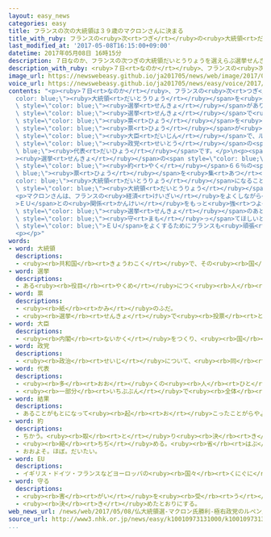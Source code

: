 ```yaml
---
layout: easy_news
categories: easy
title: フランスの次の大統領は３９歳のマクロンさんに決まる
title_with_ruby: フランスの<ruby>次<rt>つぎ</rt></ruby>の<ruby>大統領<rt>だいとうりょう</rt></ruby>は３９<ruby>歳<rt>さい</rt></ruby>のマクロンさんに<ruby>決<rt>き</rt></ruby>まる
last_modified_at: '2017-05-08T16:15:00+09:00'
datetime: 2017年05月08日 16時15分
description: ７日なのか、フランスの次つぎの大統領だいとうりょうを選えらぶ選挙せんきょがありました。
description_with_ruby: <ruby>７日<rt>なのか</rt></ruby>、フランスの<ruby>次<rt>つぎ</rt></ruby>の<ruby>大統領<rt>だいとうりょう</rt></ruby>を<ruby>選<rt>えら</rt></ruby>ぶ<ruby>選挙<rt>せんきょ</rt></ruby>がありました。
image_url: https://newswebeasy.github.io/ja201705/news/web/image/2017/05/08/k10010973131000.jpg
voice_url: https://newswebeasy.github.io/ja201705/news/easy/voice/2017/05/08/k10010973131000.mp3
contents: "<p><ruby>７日<rt>なのか</rt></ruby>、フランスの<ruby>次<rt>つぎ</rt></ruby>の<span style=\"\
  color: blue;\"><ruby>大統領<rt>だいとうりょう</rt></ruby></span>を<ruby>選<rt>えら</rt></ruby>ぶ<span\
  \ style=\"color: blue;\"><ruby>選挙<rt>せんきょ</rt></ruby></span>がありました。４<ruby>月<rt>がつ</rt></ruby>の<span\
  \ style=\"color: blue;\"><ruby>選挙<rt>せんきょ</rt></ruby></span>で<ruby>半分<rt>はんぶん</rt></ruby><ruby>以上<rt>いじょう</rt></ruby>の<span\
  \ style=\"color: blue;\"><ruby>票<rt>ひょう</rt></ruby></span>を<ruby>集<rt>あつ</rt></ruby>めた<ruby>人<rt>ひと</rt></ruby>がいなかったため、このとき１<ruby>番<rt>ばん</rt></ruby><span\
  \ style=\"color: blue;\"><ruby>票<rt>ひょう</rt></ruby></span>が<ruby>多<rt>おお</rt></ruby>かったマクロンさんと、２<ruby>番目<rt>ばんめ</rt></ruby>のルペンさんの<ruby>２人<rt>ふたり</rt></ruby>から<ruby>選<rt>えら</rt></ruby>びました。マクロンさんは<ruby>前<rt>まえ</rt></ruby>の<ruby>経済<rt>けいざい</rt></ruby><span\
  \ style=\"color: blue;\"><ruby>大臣<rt>だいじん</rt></ruby></span>で、ルペンさんは<ruby>国民<rt>こくみん</rt></ruby><ruby>戦線<rt>せんせん</rt></ruby>という<span\
  \ style=\"color: blue;\"><ruby>政党<rt>せいとう</rt></ruby></span>の<span style=\"color:\
  \ blue;\"><ruby>代表<rt>だいひょう</rt></ruby></span>です。</p>\n<p><span style=\"color: blue;\"\
  ><ruby>選挙<rt>せんきょ</rt></ruby></span>の<span style=\"color: blue;\"><ruby>結果<rt>けっか</rt></ruby></span>、マクロンさんが<span\
  \ style=\"color: blue;\"><ruby>約<rt>やく</rt></ruby></span>６６％の<span style=\"color:\
  \ blue;\"><ruby>票<rt>ひょう</rt></ruby></span>を<ruby>集<rt>あつ</rt></ruby>めて、<span style=\"\
  color: blue;\"><ruby>大統領<rt>だいとうりょう</rt></ruby></span>になることが<ruby>決<rt>き</rt></ruby>まりました。マクロンさんは、<ruby>今<rt>いま</rt></ruby>までのフランスの<span\
  \ style=\"color: blue;\"><ruby>大統領<rt>だいとうりょう</rt></ruby></span>の<ruby>中<rt>なか</rt></ruby>で１<ruby>番<rt>ばん</rt></ruby><ruby>若<rt>わか</rt></ruby>い３９<ruby>歳<rt>さい</rt></ruby>です。</p>\n\
  <p>マクロンさんは、フランスの<ruby>経済<rt>けいざい</rt></ruby>をよくしながら<span style=\"color: blue;\"\
  >ＥＵ</span>との<ruby>関係<rt>かんけい</rt></ruby>をもっと<ruby>強<rt>つよ</rt></ruby>くしたいと<ruby>考<rt>かんが</rt></ruby>えています。<span\
  \ style=\"color: blue;\"><ruby>選挙<rt>せんきょ</rt></ruby></span>のあと、マクロンさんは「<ruby>世界<rt>せかい</rt></ruby>はフランスに<ruby>自由<rt>じゆう</rt></ruby>を<span\
  \ style=\"color: blue;\"><ruby>守<rt>まも</rt></ruby>っ</span>てほしいと<ruby>思<rt>おも</rt></ruby>っています。<span\
  \ style=\"color: blue;\">ＥＵ</span>をよくするためにフランスも<ruby>頑張<rt>がんば</rt></ruby>らなければなりません」と<ruby>言<rt>い</rt></ruby>いました。</p>\n\
  <p></p>"
words:
- word: 大統領
  descriptions:
  - <ruby><rb>共和国</rb><rt>きょうわこく</rt></ruby>で、その<ruby><rb>国</rb><rt>くに</rt></ruby>を<ruby><rb>代表</rb><rt>だいひょう</rt></ruby>する<ruby><rb>人</rb><rt>ひと</rt></ruby>。
- word: 選挙
  descriptions:
  - ある<ruby><rb>役目</rb><rt>やくめ</rt></ruby>につく<ruby><rb>人</rb><rt>ひと</rt></ruby>を、<ruby><rb>大勢</rb><rt>おおぜい</rt></ruby>の<ruby><rb>中</rb><rt>なか</rt></ruby>から<ruby><rb>選</rb><rt>えら</rt></ruby>ぶこと。
- word: 票
  descriptions:
  - <ruby><rb>紙</rb><rt>かみ</rt></ruby>のふだ。
  - <ruby><rb>選挙</rb><rt>せんきょ</rt></ruby>で<ruby><rb>投票</rb><rt>とうひょう</rt></ruby>した<ruby><rb>紙</rb><rt>かみ</rt></ruby>。<ruby><rb>投票用紙</rb><rt>とうひょうようし</rt></ruby>。また、その<ruby><rb>紙</rb><rt>かみ</rt></ruby>を<ruby><rb>数</rb><rt>かぞ</rt></ruby>えることば。
- word: 大臣
  descriptions:
  - <ruby><rb>内閣</rb><rt>ないかく</rt></ruby>をつくり、<ruby><rb>国</rb><rt>くに</rt></ruby>の<ruby><rb>政治</rb><rt>せいじ</rt></ruby>で、もっとも<ruby><rb>責任</rb><rt>せきにん</rt></ruby>のある<ruby><rb>人</rb><rt>ひと</rt></ruby>。<ruby><rb>総理大臣</rb><rt>そうりだいじん</rt></ruby>と<ruby><rb>国務大臣</rb><rt>こくむだいじん</rt></ruby>とがある。
- word: 政党
  descriptions:
  - <ruby><rb>政治</rb><rt>せいじ</rt></ruby>について、<ruby><rb>同</rb><rt>おな</rt></ruby>じ<ruby><rb>考</rb><rt>かんが</rt></ruby>えを<ruby><rb>持</rb><rt>も</rt></ruby>つ<ruby><rb>人</rb><rt>ひと</rt></ruby>たちが<ruby><rb>集</rb><rt>あつ</rt></ruby>まって<ruby><rb>作</rb><rt>つく</rt></ruby>った<ruby><rb>団体</rb><rt>だんたい</rt></ruby>。
- word: 代表
  descriptions:
  - <ruby><rb>多</rb><rt>おお</rt></ruby>くの<ruby><rb>人</rb><rt>ひと</rt></ruby>に<ruby><rb>代</rb><rt>か</rt></ruby>わって<ruby><rb>何</rb><rt>なに</rt></ruby>かをすること。また、その<ruby><rb>人</rb><rt>ひと</rt></ruby>。
  - <ruby><rb>一部分</rb><rt>いちぶぶん</rt></ruby>で<ruby><rb>全体</rb><rt>ぜんたい</rt></ruby>の<ruby><rb>特色</rb><rt>とくしょく</rt></ruby>を<ruby><rb>表</rb><rt>あらわ</rt></ruby>すこと。また、そのもの。
- word: 結果
  descriptions:
  - あることがもとになって<ruby><rb>起</rb><rt>お</rt></ruby>こったことがらやようす。
- word: 約
  descriptions:
  - ちかう。<ruby><rb>取</rb><rt>と</rt></ruby>り<ruby><rb>決</rb><rt>き</rt></ruby>める。
  - <ruby><rb>縮</rb><rt>ちぢ</rt></ruby>める。<ruby><rb>省</rb><rt>はぶ</rt></ruby>く。<ruby><rb>簡単</rb><rt>かんたん</rt></ruby>にする。
  - おおよそ。ほぼ。だいたい。
- word: EU
  descriptions:
  - イギリス・ドイツ・フランスなどヨーロッパの<ruby><rb>国々</rb><rt>くにぐに</rt></ruby>が、<ruby><rb>共同</rb><rt>きょうどう</rt></ruby>で<ruby><rb>国</rb><rt>くに</rt></ruby>の<ruby><rb>安全</rb><rt>あんぜん</rt></ruby>をはかったり<ruby><rb>経済</rb><rt>けいざい</rt></ruby>を<ruby><rb>運営</rb><rt>うんえい</rt></ruby>したりしようとする<ruby><rb>組織</rb><rt>そしき</rt></ruby>。
- word: 守る
  descriptions:
  - <ruby><rb>害</rb><rt>がい</rt></ruby>を<ruby><rb>受</rb><rt>う</rt></ruby>けないように、<ruby><rb>防</rb><rt>ふせ</rt></ruby>ぐ。
  - <ruby><rb>決</rb><rt>き</rt></ruby>めたとおりにする。
web_news_url: /news/web/2017/05/08/仏大統領選-マクロン氏勝利-極右政党のルペン氏破る/
source_url: http://www3.nhk.or.jp/news/easy/k10010973131000/k10010973131000.html
...
```

